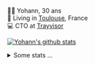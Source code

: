 <p>
  👨🏻 <bold>Yohann</bold>, 30 ans<br/>
  💼 Living in <a href="https://www.google.com/maps?q=toulouse">Toulouse</a>, France<br/>
  💻 CTO at <a href="https://trayvisor.com/">Trayvisor</a><br/>
</p>

<a href="https://github.com/anuraghazra/github-readme-stats"><img align="center" src="https://github-readme-stats-dviw-8taegaswk-yohann84ls-projects.vercel.app//api?username=yohann84L&show_icons=true&include_all_commits=true" alt="Yohann's github stats" /> </a>


<details>
  <summary>Some stats ...</summary><br/>
  

<!--START_SECTION:waka-->
![Code Time](http://img.shields.io/badge/Code%20Time-1%2C407%20hrs%2058%20mins-blue)

![Profile Views](http://img.shields.io/badge/Profile%20Views-0-blue)

**🐱 My GitHub Data** 

> 📦 441.0 kB Used in GitHub's Storage 
 > 
> 🏆 761 Contributions in the Year 2025
 > 
> 🚫 Not Opted to Hire
 > 
> 📜 26 Public Repositories 
 > 
> 🔑 21 Private Repositories 
 > 
**I'm an Early 🐤** 

```text
🌞 Morning                33743 commits       ███████░░░░░░░░░░░░░░░░░░   29.67 % 
🌆 Daytime                65755 commits       ██████████████░░░░░░░░░░░   57.81 % 
🌃 Evening                14056 commits       ███░░░░░░░░░░░░░░░░░░░░░░   12.36 % 
🌙 Night                  184 commits         ░░░░░░░░░░░░░░░░░░░░░░░░░   00.16 % 
```
📅 **I'm Most Productive on Friday** 

```text
Monday                   21732 commits       █████░░░░░░░░░░░░░░░░░░░░   19.11 % 
Tuesday                  21229 commits       █████░░░░░░░░░░░░░░░░░░░░   18.66 % 
Wednesday                22949 commits       █████░░░░░░░░░░░░░░░░░░░░   20.18 % 
Thursday                 22644 commits       █████░░░░░░░░░░░░░░░░░░░░   19.91 % 
Friday                   23037 commits       █████░░░░░░░░░░░░░░░░░░░░   20.25 % 
Saturday                 785 commits         ░░░░░░░░░░░░░░░░░░░░░░░░░   00.69 % 
Sunday                   1362 commits        ░░░░░░░░░░░░░░░░░░░░░░░░░   01.20 % 
```


📊 **This Week I Spent My Time On** 

```text
🕑︎ Time Zone: Europe/Paris

💬 Programming Languages: 
HTTP Request             12 hrs 13 mins      █████████████████████░░░░   85.41 % 
Other                    2 hrs 5 mins        ████░░░░░░░░░░░░░░░░░░░░░   14.59 % 

🔥 Editors: 
Zed                      13 hrs 39 mins      ████████████████████████░   95.44 % 
Zoom                     39 mins             █░░░░░░░░░░░░░░░░░░░░░░░░   04.56 % 

💻 Operating System: 
Mac                      14 hrs 18 mins      █████████████████████████   100.00 % 
```

**I Mostly Code in Python** 

```text
Python                   26 repos            █████████████░░░░░░░░░░░░   52.00 % 
Jupyter Notebook         4 repos             ██░░░░░░░░░░░░░░░░░░░░░░░   08.00 % 
JavaScript               3 repos             ██░░░░░░░░░░░░░░░░░░░░░░░   06.00 % 
HTML                     2 repos             █░░░░░░░░░░░░░░░░░░░░░░░░   04.00 % 
Shell                    2 repos             █░░░░░░░░░░░░░░░░░░░░░░░░   04.00 % 
```




 Last Updated on 25/10/2025 00:48:12 UTC
<!--END_SECTION:waka-->
